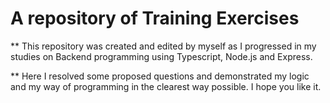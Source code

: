# A repository of Training Exercises

** This repository was created and edited by myself as I progressed in my studies on Backend programming using Typescript, Node.js and Express.

** Here I resolved some proposed questions and demonstrated my logic and my way of programming in the clearest way possible.
I hope you like it.